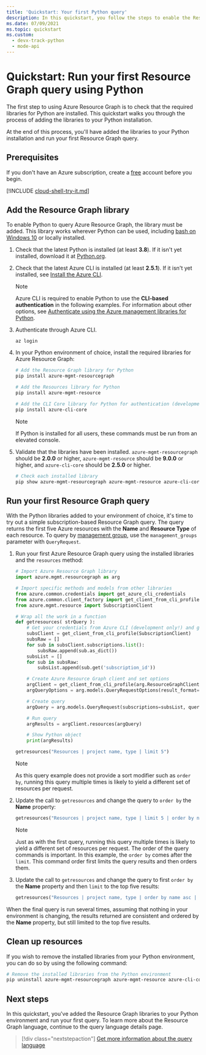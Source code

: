 ```yaml
---
title: 'Quickstart: Your first Python query'
description: In this quickstart, you follow the steps to enable the Resource Graph library for Python and run your first query.
ms.date: 07/09/2021
ms.topic: quickstart
ms.custom:
  - devx-track-python
  - mode-api
---
```

# Quickstart: Run your first Resource Graph query using Python

The first step to using Azure Resource Graph is to check that the required libraries for Python are
installed. This quickstart walks you through the process of adding the libraries to your Python
installation.

At the end of this process, you'll have added the libraries to your Python installation and run your
first Resource Graph query.

## Prerequisites

If you don't have an Azure subscription, create a [free](https://azure.microsoft.com/free/) account
before you begin.

[!INCLUDE [cloud-shell-try-it.md](../../../includes/cloud-shell-try-it.md)]

## Add the Resource Graph library

To enable Python to query Azure Resource Graph, the library must be added. This library works
wherever Python can be used, including [bash on Windows 10](/windows/wsl/install-win10) or locally
installed.

1. Check that the latest Python is installed (at least **3.8**). If it isn't yet installed, download
   it at [Python.org](https://www.python.org/downloads/).

1. Check that the latest Azure CLI is installed (at least **2.5.1**). If it isn't yet installed, see
   [Install the Azure CLI](/cli/azure/install-azure-cli).

   > [!NOTE]
   > Azure CLI is required to enable Python to use the **CLI-based authentication** in the following
   > examples. For information about other options, see
   > [Authenticate using the Azure management libraries for Python](/azure/developer/python/azure-sdk-authenticate).

1. Authenticate through Azure CLI.

   ```azurecli
   az login
   ```

1. In your Python environment of choice, install the required libraries for Azure Resource Graph:

   ```bash
   # Add the Resource Graph library for Python
   pip install azure-mgmt-resourcegraph

   # Add the Resources library for Python
   pip install azure-mgmt-resource

   # Add the CLI Core library for Python for authentication (development only!)
   pip install azure-cli-core
   ```

   > [!NOTE]
   > If Python is installed for all users, these commands must be run from an elevated console.

1. Validate that the libraries have been installed. `azure-mgmt-resourcegraph` should be **2.0.0**
   or higher, `azure-mgmt-resource` should be **9.0.0** or higher, and `azure-cli-core` should be
   **2.5.0** or higher.

   ```bash
   # Check each installed library
   pip show azure-mgmt-resourcegraph azure-mgmt-resource azure-cli-core
   ```

## Run your first Resource Graph query

With the Python libraries added to your environment of choice, it's time to try out a simple
subscription-based Resource Graph query. The query returns the first five Azure resources with the
**Name** and **Resource Type** of each resource. To query by
[management group](../management-groups/overview.md), use the `management_groups` parameter with
`QueryRequest`.

1. Run your first Azure Resource Graph query using the installed libraries and the `resources`
   method:

   ```python
   # Import Azure Resource Graph library
   import azure.mgmt.resourcegraph as arg

   # Import specific methods and models from other libraries
   from azure.common.credentials import get_azure_cli_credentials
   from azure.common.client_factory import get_client_from_cli_profile
   from azure.mgmt.resource import SubscriptionClient

   # Wrap all the work in a function
   def getresources( strQuery ):
       # Get your credentials from Azure CLI (development only!) and get your subscription list
       subsClient = get_client_from_cli_profile(SubscriptionClient)
       subsRaw = []
       for sub in subsClient.subscriptions.list():
           subsRaw.append(sub.as_dict())
       subsList = []
       for sub in subsRaw:
           subsList.append(sub.get('subscription_id'))

       # Create Azure Resource Graph client and set options
       argClient = get_client_from_cli_profile(arg.ResourceGraphClient)
       argQueryOptions = arg.models.QueryRequestOptions(result_format="objectArray")

       # Create query
       argQuery = arg.models.QueryRequest(subscriptions=subsList, query=strQuery, options=argQueryOptions)

       # Run query
       argResults = argClient.resources(argQuery)

       # Show Python object
       print(argResults)

   getresources("Resources | project name, type | limit 5")
   ```

   > [!NOTE]
   > As this query example does not provide a sort modifier such as `order by`, running this query
   > multiple times is likely to yield a different set of resources per request.

1. Update the call to `getresources` and change the query to `order by` the **Name** property:

   ```python
   getresources("Resources | project name, type | limit 5 | order by name asc")
   ```

   > [!NOTE]
   > Just as with the first query, running this query multiple times is likely to yield a different
   > set of resources per request. The order of the query commands is important. In this example,
   > the `order by` comes after the `limit`. This command order first limits the query results and
   > then orders them.

1. Update the call to `getresources` and change the query to first `order by` the **Name** property
   and then `limit` to the top five results:

   ```python
   getresources("Resources | project name, type | order by name asc | limit 5")
   ```

When the final query is run several times, assuming that nothing in your environment is changing,
the results returned are consistent and ordered by the **Name** property, but still limited to the
top five results.

## Clean up resources

If you wish to remove the installed libraries from your Python environment, you can do so by using
the following command:

```bash
# Remove the installed libraries from the Python environment
pip uninstall azure-mgmt-resourcegraph azure-mgmt-resource azure-cli-core
```

## Next steps

In this quickstart, you've added the Resource Graph libraries to your Python environment and run
your first query. To learn more about the Resource Graph language, continue to the query language
details page.

> [!div class="nextstepaction"]
> [Get more information about the query language](./concepts/query-language.md)
